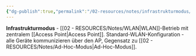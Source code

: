 ```yaml
---
{"dg-publish":true,"permalink":"/02-resources/notes/infrastrukturmodus/","tags":["elektrotechnik/wlan/modus","accesspoint/zentral","netzwerk/wifi"],"noteIcon":"","updated":"2025-09-05T10:26:41.466+02:00"}
---
```



**Infrastrukturmodus** - [[02 - RESOURCES/Notes/WLAN\|WLAN]]-Betrieb mit zentralem [[Access Point\|Access Point]].
Standard-WLAN-Konfiguration - alle Geräte kommunizieren über den AP, Gegensatz zu [[02 - RESOURCES/Notes/Ad-Hoc-Modus\|Ad-Hoc-Modus]].